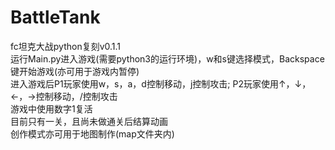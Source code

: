 # BattleTank
fc坦克大战python复刻v0.1.1                                                                     
运行Main.py进入游戏(需要python3的运行环境)，w和s键选择模式，Backspace键开始游戏(亦可用于游戏内暂停)        
进入游戏后P1玩家使用w，s，a，d控制移动，j控制攻击;
P2玩家使用↑，↓，←，→控制移动，/控制攻击                                    
游戏中使用数字1复活                                  
目前只有一关，且尚未做通关后结算动画                           
创作模式亦可用于地图制作(map文件夹内)                     

